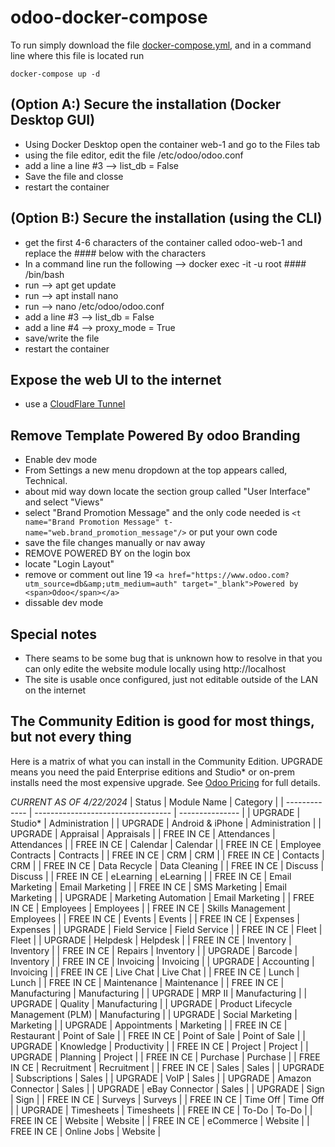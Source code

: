 # odoo-docker-compose
To run simply download the file [docker-compose.yml](https://raw.github.com/dtsoden/odoo-docker-compose/main/docker-compose.yml), and in a command line where this file is located run

````
docker-compose up -d
````

## (Option A:) Secure the installation (Docker Desktop GUI)
- Using Docker Desktop open the container web-1 and go to the Files tab
- using the file editor, edit the file /etc/odoo/odoo.conf
- add a line a line #3 --> list_db = False
- Save the file and closse
- restart the container

## (Option B:) Secure the installation (using the CLI)
- get the first 4-6 characters of the container called odoo-web-1 and replace the #### below with the characters
- In a command line run the following --> docker exec -it -u root #### /bin/bash
- run --> apt get update
- run --> apt install nano
- run --> nano /etc/odoo/odoo.conf
- add a line #3 --> list_db = False
- add a line #4 --> proxy_mode = True
- save/write the file
- restart the container

## Expose the web UI to the internet
- use a [CloudFlare Tunnel](https://developers.cloudflare.com/cloudflare-one)

## Remove Template Powered By odoo Branding
- Enable dev mode
- From Settings a new menu dropdown at the top appears called, Technical.
- about mid way down locate the section group called "User Interface" and select "Views"
- select "Brand Promotion Message" and the only code needed is ````<t name="Brand Promotion Message" t-name="web.brand_promotion_message"/>```` or put your own code
- save the file changes manually or nav away
- REMOVE POWERED BY on the login box
- locate "Login Layout"
- remove or comment out line 19 ````<a href="https://www.odoo.com?utm_source=db&amp;utm_medium=auth" target="_blank">Powered by <span>Odoo</span></a>````
- dissable dev mode

## Special notes
- There seams to be some bug that is unknown how to resolve in that you can only edite the website module locally using http://localhost
- The site is usable once configured, just not editable outside of the LAN on the internet

## The Community Edition is good for most things, but not every thing 

Here is a matrix of what you can install in the Community Edition.
UPGRADE means you need the paid Enterprise editions and Studio* or on-prem installs need the most expensive upgrade.
See [Odoo Pricing](https://www.odoo.com/pricing-plan) for full details.

*CURRENT AS OF 4/22/2024*
| Status        | Module Name                        | Category        |
| ------------- | ---------------------------------- | --------------- |
| UPGRADE       | Studio*                            | Administration  |
| UPGRADE       | Android & iPhone                   | Administration  |
| UPGRADE       | Appraisal                          | Appraisals      |
| FREE IN CE    | Attendances                        | Attendances     |
| FREE IN CE    | Calendar                           | Calendar        |
| FREE IN CE    | Employee Contracts                 | Contracts       |
| FREE IN CE    | CRM                                | CRM             |
| FREE IN CE    | Contacts                           | CRM             |
| FREE IN CE    | Data Recycle                       | Data Cleaning   |
| FREE IN CE    | Discuss                            | Discuss         |
| FREE IN CE    | eLearning                          | eLearning       |
| FREE IN CE    | Email Marketing                    | Email Marketing |
| FREE IN CE    | SMS Marketing                      | Email Marketing |
| UPGRADE       | Marketing Automation               | Email Marketing |
| FREE IN CE    | Employees                          | Employees       |
| FREE IN CE    | Skills Management                  | Employees       |
| FREE IN CE    | Events                             | Events          |
| FREE IN CE    | Expenses                           | Expenses        |
| UPGRADE       | Field Service                      | Field Service   |
| FREE IN CE    | Fleet                              | Fleet           |
| UPGRADE       | Helpdesk                           | Helpdesk        |
| FREE IN CE    | Inventory                          | Inventory       |
| FREE IN CE    | Repairs                            | Inventory       |
| UPGRADE       | Barcode                            | Inventory       |
| FREE IN CE    | Invoicing                          | Invoicing       |
| UPGRADE       | Accounting                         | Invoicing       |
| FREE IN CE    | Live Chat                          | Live Chat       |
| FREE IN CE    | Lunch                              | Lunch           |
| FREE IN CE    | Maintenance                        | Maintenance     |
| FREE IN CE    | Manufacturing                      | Manufacturing   |
| UPGRADE       | MRP II                             | Manufacturing   |
| UPGRADE       | Quality                            | Manufacturing   |
| UPGRADE       | Product Lifecycle Management (PLM) | Manufacturing   |
| UPGRADE       | Social Marketing                   | Marketing       |
| UPGRADE       | Appointments                       | Marketing       |
| FREE IN CE    | Restaurant                         | Point of Sale   |
| FREE IN CE    | Point of Sale                      | Point of Sale   |
| UPGRADE       | Knowledge                          | Productivity    |
| FREE IN CE    | Project                            | Project         |
| UPGRADE       | Planning                           | Project         |
| FREE IN CE    | Purchase                           | Purchase        |
| FREE IN CE    | Recruitment                        | Recruitment     |
| FREE IN CE    | Sales                              | Sales           |
| UPGRADE       | Subscriptions                      | Sales           |
| UPGRADE       | VoIP                               | Sales           |
| UPGRADE       | Amazon Connector                   | Sales           |
| UPGRADE       | eBay Connector                     | Sales           |
| UPGRADE       | Sign                               | Sign            |
| FREE IN CE    | Surveys                            | Surveys         |
| FREE IN CE    | Time Off                           | Time Off        |
| UPGRADE       | Timesheets                         | Timesheets      |
| FREE IN CE    | To-Do                              | To-Do           |
| FREE IN CE    | Website                            | Website         |
| FREE IN CE    | eCommerce                          | Website         |
| FREE IN CE    | Online Jobs                        | Website         |
